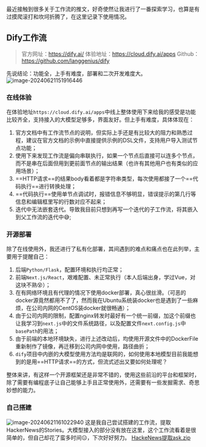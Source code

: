 最近接触到很多关于工作流的推文，好奇使然让我进行了一番探索学习，也算是有过摸爬滚打和坎坷折腾了，在这里记录下使用情况。

## Dify工作流
> 官方网址：https://dify.ai/
> 体验地址：https://cloud.dify.ai/apps
> Github：https://github.com/langgenius/dify

先说结论：功能全，上手有难度，部署和二次开发难度大。
![image-20240621151916446](https://github.com/junglehxj/junglehxj.github.io/assets/38659409/0504aa29-98e6-47e5-86ba-8994cb6c150b)
### 在线体验
在体验地址`https://cloud.dify.ai/apps`中线上整体使用下来给我的感受是功能比较齐全，支持接入的大模型足够多，界面友好。但上手有难度，具体体现在：

1. 官方文档中有工作流节点的说明，但实际上手还是有比较大的阻力和熟悉过程，建议在官方文档的示例中直接提供示例的DSL文件，支持用户导入测试节点功能；
2. 使用下来发现工作流是偏向串联执行，如果一个节点后直接可以连多个节点，而不是串在后面但用到更前面节点的输出结果（也许有其他用户也有类似的应用场景）；
3. ==HTTP请求==的结果body看着都是字符串类型，每次使用都接了一个==代码执行==进行转换处理；
4. ==代码执行==使用单节点调试时，报错信息不够明显，错误提示的第几行等信息和编辑框里写的行数对应不起来；
5. 迭代中无法嵌套迭代。导致我目前只想到再写一个迭代的子工作流，将其嵌入到父工作流的迭代中😅;

### 开源部署
除了在线使用外，我还进行了私有化部署，其间遇到的难点和痛点也在此列举，主要用于提醒自己：
1. 后端`Python/Flask`，配置环境和执行均正常；
2. 前端`Next.js/React`，艰难配置、未正常执行（本人后端出身，学过Vue，对这块不熟😵）；
3. 在有网络环境且有代理的情况下使用docker部署，真心很丝滑。（可恶的docker源竟然都用不了了，然而我在Ubuntu系统装docker也是遇到了一些麻烦，在公司内网的CentOS装docker就很畅通）；
4. 由于公司内网的限制，配置nginx转发时最好有一个统一前缀，加这个前缀也让我学习到`next.js`中的文件系统路径，以及配置文件`next.config.js`中`basePath`的用法；
5. 由于前端的本地环境缺失，进行上述改动后，均使用开源文件中的DockerFile重新制作了镜像，再迁移到公司内网中使用，路径曲折；
6. `dify`项目中内嵌的大模型使用方法均是联网的，如何使用本地模型目前我能想到的是用==HTTP请求==的方式，但流式述出又要如何处理呢？

整体来讲，有这样一个开源框架还是非常不错的，使用这些前沿的平台和框架时，除了需要有编程底子让自己能够上手且正常使用外，还需要有一些发掘需求、奇思妙想的能力。

### 自己搭建
![image-20240621161022940](https://github.com/junglehxj/junglehxj.github.io/assets/38659409/eaefaf64-a35f-40fa-8f03-9c2df9937b82)
这是我自己尝试搭建的工作流，提取HackerNews的Stories。大模型接入的部分没有放在这里，这个工作流看着是很简单的，但自己却花了蛮多时间😑，下次好好努力。
[HackeNews提取ask.zip](https://github.com/user-attachments/files/15924800/HackeNews.ask.zip)






